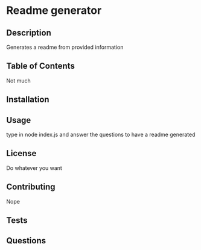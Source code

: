 # Readme generator

## Description

Generates a readme from provided information

## Table of Contents

Not much

## Installation

<installation>

## Usage

type in node index.js and answer the questions to have a readme generated

## License

Do whatever you want

## Contributing

Nope

## Tests

<test>

## Questions

<question>